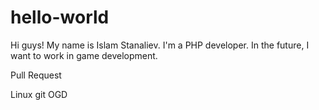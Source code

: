 # hello-world

Hi guys! My name is Islam Stanaliev. I'm a PHP developer. In the future, I want to work in game development.

Pull Request

Linux git OGD
